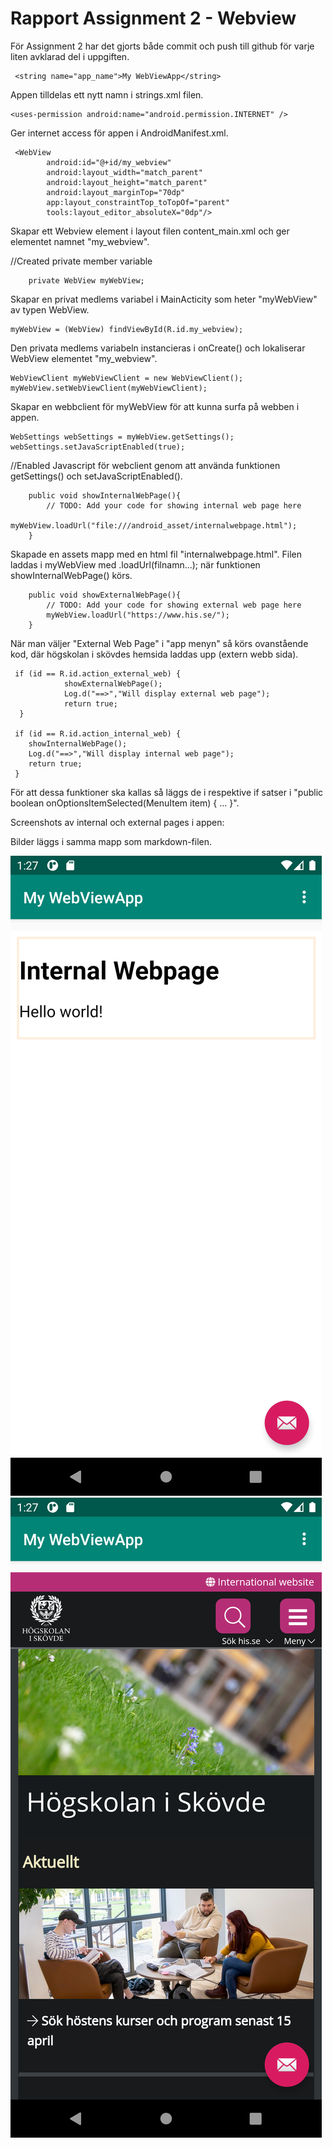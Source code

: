 
# Rapport Assignment 2 - Webview

För Assignment 2 har det gjorts både commit och push till github för varje liten avklarad del i uppgiften.

```
 <string name="app_name">My WebViewApp</string>
 ```
Appen tilldelas ett nytt namn i strings.xml filen.

```
<uses-permission android:name="android.permission.INTERNET" />
```
Ger internet access för appen i AndroidManifest.xml.

```
 <WebView
        android:id="@+id/my_webview"
        android:layout_width="match_parent"
        android:layout_height="match_parent"
        android:layout_marginTop="70dp"
        app:layout_constraintTop_toTopOf="parent"
        tools:layout_editor_absoluteX="0dp"/>
```
Skapar ett Webview element i layout filen content_main.xml och ger elementet namnet "my_webview".


//Created private member variable
```
    private WebView myWebView;
```
Skapar en privat medlems variabel i MainActicity som heter "myWebView" av typen WebView.

```
myWebView = (WebView) findViewById(R.id.my_webview);
```
Den privata medlems variabeln instancieras i onCreate() och lokaliserar WebView elementet "my_webview".

```
WebViewClient myWebViewClient = new WebViewClient();
myWebView.setWebViewClient(myWebViewClient);
```
Skapar en webbclient för myWebView för att kunna surfa på webben i appen.

```
WebSettings webSettings = myWebView.getSettings();
webSettings.setJavaScriptEnabled(true);
```
//Enabled Javascript för webclient genom att använda funktionen getSettings() och setJavaScriptEnabled().

```
    public void showInternalWebPage(){
        // TODO: Add your code for showing internal web page here
        myWebView.loadUrl("file:///android_asset/internalwebpage.html");
    }
```
Skapade en assets mapp med en html fil "internalwebpage.html". Filen laddas i myWebView med .loadUrl(filnamn...);
när funktionen showInternalWebPage() körs.

```
    public void showExternalWebPage(){
        // TODO: Add your code for showing external web page here
        myWebView.loadUrl("https://www.his.se/");
    }
```
När man väljer "External Web Page" i "app menyn" så körs ovanstående kod,
där högskolan i skövdes hemsida laddas upp (extern webb sida).


```
 if (id == R.id.action_external_web) {
            showExternalWebPage();
            Log.d("==>","Will display external web page");
            return true;
  }

 if (id == R.id.action_internal_web) {
    showInternalWebPage();
    Log.d("==>","Will display internal web page");
    return true;
 }
```
För att dessa funktioner ska kallas så läggs de i respektive if satser i
"public boolean onOptionsItemSelected(MenuItem item) { ... }".


Screenshots av internal och external pages i appen:

Bilder läggs i samma mapp som markdown-filen.

![Internal webpage screenshot](/Screenshot_1617881225.png)
![External webpage screenshot](/Screenshot_1617881222.png)

